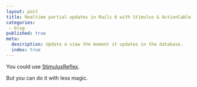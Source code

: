 ```yaml
---
layout: post
title: Realtime partial updates in Rails 6 with Stimulus & ActionCable
categories:
 – blog
published: true
meta:
  description: Update a view the moment it updates in the database.
  index: true
---
```


You could use [StimulusReflex](https://github.com/hopsoft/stimulus_reflex).

But you can do it with less magic.
